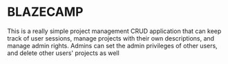 # BLAZECAMP

This is a really simple project management CRUD application that can keep track of user sessions, manage projects with their own descriptions, and manage admin rights.
Admins can set the admin privileges of other users, and delete other users' projects as well
